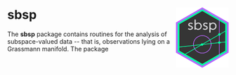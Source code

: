 # sbsp <img src='man/figures/logo.png' align="right" height="138.5" />

The **sbsp** package contains routines for the analysis of subspace-valued data -- that is, observations lying on a Grassmann manifold. The package
